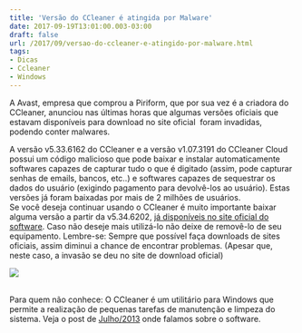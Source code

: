 ```yaml
---
title: 'Versão do CCleaner é atingida por Malware'
date: 2017-09-19T13:01:00.003-03:00
draft: false
url: /2017/09/versao-do-ccleaner-e-atingido-por-malware.html
tags: 
- Dicas
- Ccleaner
- Windows
---
```


A Avast, empresa que comprou a Piriform, que por sua vez é a criadora do CCleaner, anunciou nas últimas horas que algumas versões oficiais que estavam disponíveis para download no site oficial  foram invadidas, podendo conter malwares.

A versão v5.33.6162 do CCleaner e a versão v1.07.3191 do CCleaner Cloud possui um código malicioso que pode baixar e instalar automaticamente softwares capazes de capturar tudo o que é digitado (assim, pode capturar senhas de emails, bancos, etc..) e softwares capazes de sequestrar os dados do usuário (exigindo pagamento para devolvê-los ao usuário). Estas versões já foram baixadas por mais de 2 milhões de usuários.  
Se você deseja continuar usando o CCleaner é muito importante baixar alguma versão a partir da v5.34.6202, [já disponíveis no site oficial do software](https://www.piriform.com/ccleaner/download). Caso não deseje mais utilizá-lo não deixe de removê-lo de seu equipamento. Lembre-se: Sempre que possível faça downloads de sites oficiais, assim diminui a chance de encontrar problemas. (Apesar que, neste caso, a invasão se deu no site de download oficial)

  

[![](https://4.bp.blogspot.com/-ncedFZHB774/WcE1tSy5J3I/AAAAAAAAD-s/NHtrIXpgI008aMB0aoOmDfOocz-V8waHwCLcBGAs/s640/Ccleaner.png)](https://4.bp.blogspot.com/-ncedFZHB774/WcE1tSy5J3I/AAAAAAAAD-s/NHtrIXpgI008aMB0aoOmDfOocz-V8waHwCLcBGAs/s1600/Ccleaner.png)

   
Para quem não conhece: O CCleaner é um utilitário para Windows que permite a realização de pequenas tarefas de manutenção e limpeza do sistema. Veja o post de [Julho/2013](http://info.wsouza.com.br/2013/07/ccleaner.html) onde falamos sobre o software.